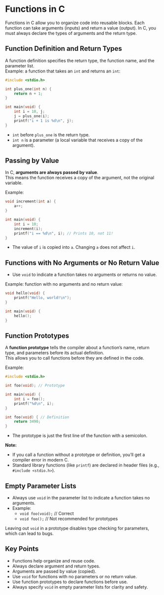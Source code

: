 # Functions in C

Functions in C allow you to organize code into reusable blocks. Each function can take arguments (inputs) and return a value (output). In C, you must always declare the types of arguments and the return type.

## Function Definition and Return Types

A function definition specifies the return type, the function name, and the parameter list.  
Example: a function that takes an `int` and returns an `int`:

```c
#include <stdio.h>

int plus_one(int n) {
    return n + 1;
}

int main(void) {
    int i = 10, j;
    j = plus_one(i);
    printf("i + 1 is %d\n", j);
}
```

- `int` before `plus_one` is the return type.
- `int n` is a parameter (a local variable that receives a copy of the argument).

## Passing by Value

In C, **arguments are always passed by value**.  
This means the function receives a copy of the argument, not the original variable.

Example:

```c
void increment(int a) {
    a++;
}

int main(void) {
    int i = 10;
    increment(i);
    printf("i == %d\n", i); // Prints 10, not 11!
}
```
- The value of `i` is copied into `a`. Changing `a` does not affect `i`.

## Functions with No Arguments or No Return Value

- Use `void` to indicate a function takes no arguments or returns no value.

Example: function with no arguments and no return value:

```c
void hello(void) {
    printf("Hello, world!\n");
}

int main(void) {
    hello();
}
```

## Function Prototypes

A **function prototype** tells the compiler about a function’s name, return type, and parameters before its actual definition.  
This allows you to call functions before they are defined in the code.

Example:

```c
#include <stdio.h>

int foo(void); // Prototype

int main(void) {
    int i = foo();
    printf("%d\n", i);
}

int foo(void) { // Definition
    return 3490;
}
```

- The prototype is just the first line of the function with a semicolon.

**Note:**

- If you call a function without a prototype or definition, you’ll get a compiler error in modern C.
- Standard library functions (like `printf`) are declared in header files (e.g., `#include <stdio.h>`).

## Empty Parameter Lists

- Always use `void` in the parameter list to indicate a function takes no arguments.
- Example:
    - `void foo(void);` // Correct
    - `void foo();`     // Not recommended for prototypes

Leaving out `void` in a prototype disables type checking for parameters, which can lead to bugs.

## Key Points

- Functions help organize and reuse code.
- Always declare argument and return types.
- Arguments are passed by value (copied).
- Use `void` for functions with no parameters or no return value.
- Use function prototypes to declare functions before use.
- Always specify `void` in empty parameter lists for clarity and safety.
